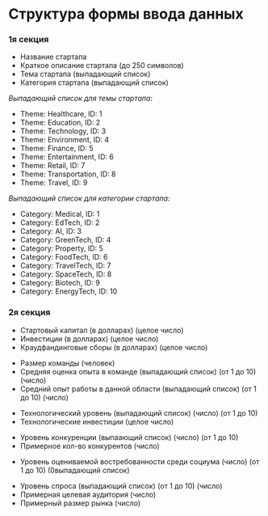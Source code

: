 # Структура формы ввода данных 

### 1я секция

- Название стартапа
- Краткое описание стартапа (до 250 символов)
- Тема стартапа (выпадающий список)
- Категория стартапа (выпадающий список)

*Выпадающий список для темы стартапа:*

- Theme: Healthcare, ID: 1
- Theme: Education, ID: 2
- Theme: Technology, ID: 3
- Theme: Environment, ID: 4
- Theme: Finance, ID: 5
- Theme: Entertainment, ID: 6
- Theme: Retail, ID: 7
- Theme: Transportation, ID: 8
- Theme: Travel, ID: 9

*Выпадающий список для категории стартапа:*

* Category: Medical, ID: 1
* Category: EdTech, ID: 2
* Category: AI, ID: 3
* Category: GreenTech, ID: 4
* Category: Property, ID: 5
* Category: FoodTech, ID: 6
* Category: TravelTech, ID: 7
* Category: SpaceTech, ID: 8
* Category: Biotech, ID: 9
* Category: EnergyTech, ID: 10


### 2я секция

- Стартовый капитал (в долларах) (целое число)
- Инвестиции (в долларах) (целое число) 
- Краудфандинговые сборы (в долларах) (целое число)

* Размер команды (человек)
* Средняя оценка опыта в команде (выпадающий список) (от 1 до 10) (число)
* Средний опыт работы в данной области (выпадающий список) (от 1 до 10) (число)

+ Технологический уровень (выпадающий список) (число) (от 1 до 10) 
+ Технологические инвестиции (целое число)

- Уровень конкуренции (выпаающий список) (число) (от 1 до 10)
- Примерное кол-во конкурентов (число)

* Уровень оцениваемой востребованности среди социума (число) (от 1 до 10) (0выпадающий список)

+ Уровень спроса (выпадающий список) (от 1 до 10) (число)
+ Примерная целевая аудитория (число) 
+ Примерный размер рынка (число)
